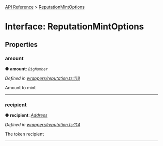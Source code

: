 [API Reference](../README.md) > [ReputationMintOptions](../interfaces/ReputationMintOptions.md)



# Interface: ReputationMintOptions


## Properties
<a id="amount"></a>

###  amount

**●  amount**:  *`BigNumber`* 

*Defined in [wrappers/reputation.ts:118](https://github.com/daostack/arc.js/blob/f343aa24/lib/wrappers/reputation.ts#L118)*



Amount to mint




___

<a id="recipient"></a>

###  recipient

**●  recipient**:  *[Address](../#Address)* 

*Defined in [wrappers/reputation.ts:114](https://github.com/daostack/arc.js/blob/f343aa24/lib/wrappers/reputation.ts#L114)*



The token recipient




___


